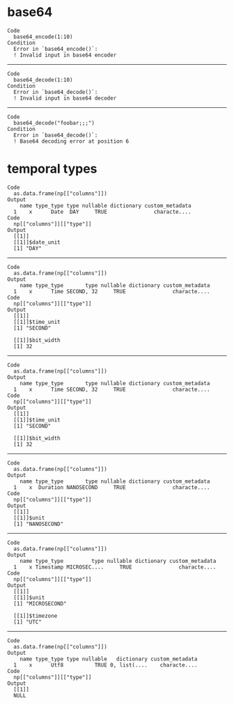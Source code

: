 # base64

    Code
      base64_encode(1:10)
    Condition
      Error in `base64_encode()`:
      ! Invalid input in base64 encoder

---

    Code
      base64_decode(1:10)
    Condition
      Error in `base64_decode()`:
      ! Invalid input in base64 decoder

---

    Code
      base64_decode("foobar;;;")
    Condition
      Error in `base64_decode()`:
      ! Base64 decoding error at position 6

# temporal types

    Code
      as.data.frame(np[["columns"]])
    Output
        name type_type type nullable dictionary custom_metadata
      1    x      Date  DAY     TRUE               characte....
    Code
      np[["columns"]][["type"]]
    Output
      [[1]]
      [[1]]$date_unit
      [1] "DAY"
      
      

---

    Code
      as.data.frame(np[["columns"]])
    Output
        name type_type       type nullable dictionary custom_metadata
      1    x      Time SECOND, 32     TRUE               characte....
    Code
      np[["columns"]][["type"]]
    Output
      [[1]]
      [[1]]$time_unit
      [1] "SECOND"
      
      [[1]]$bit_width
      [1] 32
      
      

---

    Code
      as.data.frame(np[["columns"]])
    Output
        name type_type       type nullable dictionary custom_metadata
      1    x      Time SECOND, 32     TRUE               characte....
    Code
      np[["columns"]][["type"]]
    Output
      [[1]]
      [[1]]$time_unit
      [1] "SECOND"
      
      [[1]]$bit_width
      [1] 32
      
      

---

    Code
      as.data.frame(np[["columns"]])
    Output
        name type_type       type nullable dictionary custom_metadata
      1    x  Duration NANOSECOND     TRUE               characte....
    Code
      np[["columns"]][["type"]]
    Output
      [[1]]
      [[1]]$unit
      [1] "NANOSECOND"
      
      

---

    Code
      as.data.frame(np[["columns"]])
    Output
        name type_type         type nullable dictionary custom_metadata
      1    x Timestamp MICROSEC....     TRUE               characte....
    Code
      np[["columns"]][["type"]]
    Output
      [[1]]
      [[1]]$unit
      [1] "MICROSECOND"
      
      [[1]]$timezone
      [1] "UTC"
      
      

---

    Code
      as.data.frame(np[["columns"]])
    Output
        name type_type type nullable   dictionary custom_metadata
      1    x      Utf8          TRUE 0, list(....    characte....
    Code
      np[["columns"]][["type"]]
    Output
      [[1]]
      NULL
      

